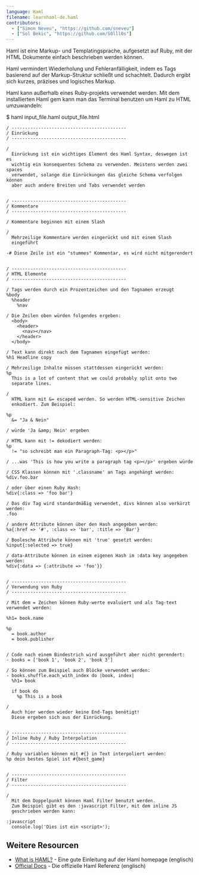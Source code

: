 ```yaml
---
language: Haml
filename: learnhaml-de.haml
contributors:
  - ["Simon Neveu", "https://github.com/sneveu"]
  - ["Sol Bekic", "https://github.com/S0lll0s"]
---
```


Haml ist eine Markup- und Templatingsprache, aufgesetzt auf Ruby, mit der HTML Dokumente einfach beschrieben werden können.

Haml vermindert Wiederholung und Fehleranfälligkeit, indem es Tags basierend auf der Markup-Struktur schließt und schachtelt.
Dadurch ergibt sich kurzes, präzises und logisches Markup.

Haml kann außerhalb eines Ruby-projekts verwendet werden. Mit dem installierten Haml gem kann man das Terminal benutzen um Haml zu HTML umzuwandeln:

$ haml input_file.haml output_file.html


```haml
/ -------------------------------------------
/ Einrückung
/ -------------------------------------------

/
  Einrückung ist ein wichtiges Element des Haml Syntax, deswegen ist es
  wichtig ein konsequentes Schema zu verwenden. Meistens werden zwei spaces
  verwendet, solange die Einrückungen das gleiche Schema verfolgen können
  aber auch andere Breiten und Tabs verwendet werden


/ -------------------------------------------
/ Kommentare
/ -------------------------------------------

/ Kommentare beginnen mit einem Slash

/
  Mehrzeilige Kommentare werden eingerückt und mit einem Slash
  eingeführt

-# Diese Zeile ist ein "stummes" Kommentar, es wird nicht mitgerendert


/ -------------------------------------------
/ HTML Elemente
/ -------------------------------------------

/ Tags werden durch ein Prozentzeichen und den Tagnamen erzeugt
%body
  %header
    %nav

/ Die Zeilen oben würden folgendes ergeben:
  <body>
    <header>
      <nav></nav>
    </header>
  </body>

/ Text kann direkt nach dem Tagnamen eingefügt werden:
%h1 Headline copy

/ Mehrzeilige Inhalte müssen stattdessen eingerückt werden:
%p 
  This is a lot of content that we could probably split onto two
  separate lines.

/ 
  HTML kann mit &= escaped werden. So werden HTML-sensitive Zeichen
  enkodiert. Zum Beispiel:

%p
  &= "Ja & Nein"

/ würde 'Ja &amp; Nein' ergeben

/ HTML kann mit != dekodiert werden:
%p
  != "so schreibt man ein Paragraph-Tag: <p></p>"

/ ...was 'This is how you write a paragraph tag <p></p>' ergeben würde

/ CSS Klassen können mit '.classname' an Tags angehängt werden:
%div.foo.bar

/ oder über einen Ruby Hash:
%div{:class => 'foo bar'}

/ Das div Tag wird standardmäßig verwendet, divs können also verkürzt werden:
.foo

/ andere Attribute können über den Hash angegeben werden:
%a{:href => '#', :class => 'bar', :title => 'Bar'}

/ Boolesche Attribute können mit 'true' gesetzt werden:
%input{:selected => true}

/ data-Attribute können in einem eigenen Hash im :data key angegeben werden:
%div{:data => {:attribute => 'foo'}}


/ -------------------------------------------
/ Verwendung von Ruby
/ -------------------------------------------

/ Mit dem = Zeichen können Ruby-werte evaluiert und als Tag-text verwendet werden:

%h1= book.name

%p
  = book.author
  = book.publisher


/ Code nach einem Bindestrich wird ausgeführt aber nicht gerendert:
- books = ['book 1', 'book 2', 'book 3']

/ So können zum Beispiel auch Blöcke verwendet werden:
- books.shuffle.each_with_index do |book, index|
  %h1= book

  if book do
    %p This is a book

/
  Auch hier werden wieder keine End-Tags benötigt!
  Diese ergeben sich aus der Einrückung.


/ -------------------------------------------
/ Inline Ruby / Ruby Interpolation
/ -------------------------------------------

/ Ruby variablen können mit #{} in Text interpoliert werden:
%p dein bestes Spiel ist #{best_game}


/ -------------------------------------------
/ Filter
/ -------------------------------------------

/
  Mit dem Doppelpunkt können Haml Filter benutzt werden.
  Zum Beispiel gibt es den :javascript Filter, mit dem inline JS
  geschrieben werden kann:

:javascript
  console.log('Dies ist ein <script>');
```

## Weitere Resourcen

- [What is HAML?](http://haml.info/) - Eine gute Einleitung auf der Haml homepage (englisch)
- [Official Docs](http://haml.info/docs/yardoc/file.REFERENCE.html) - Die offizielle Haml Referenz (englisch)
